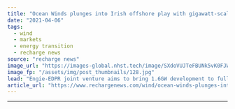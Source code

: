 ```yaml
---
title: "Ocean Winds plunges into Irish offshore play with gigawatt-scale Cailleach giant"
date: "2021-04-06"
tags: 
  - wind
  - markets
  - energy transition
  - recharge news
source: "recharge news"
image_url: "https://images-global.nhst.tech/image/SXdoVUJTeFBUNk5vK0FJWkd2VmhIbk1kVFZLV0FCY09DQUhKM1pKVktRbz0=/nhst/binary/a18892842265ea6f56372b8f7ffd127a"
image_fp: "/assets/img/post_thumbnails/128.jpg"
lead: "Engie-EDPR joint venture aims to bring 1.6GW development to full power by end of decade as Emerald Isle play take shape"
article_url: "https://www.rechargenews.com/wind/ocean-winds-plunges-into-irish-offshore-play-with-gigawatt-scale-cailleach-giant/2-1-991505"
---
```


---

